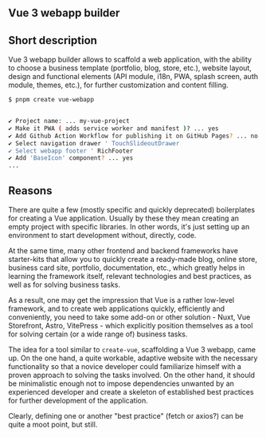 ## Vue 3 webapp builder

## Short description

Vue 3 webapp builder allows to scaffold a web application, with the ability to choose a business template (portfolio, blog, store, etc.), website layout, design and functional elements (API module, i18n, PWA, splash screen, auth module, themes, etc.), for further customization and content filling.

```sh
$ pnpm create vue-webapp


✔ Project name: ... my-vue-project
✔ Make it PWA ( adds service worker and manifest )? ... yes
✔ Add Github Action Workflow for publishing it on GitHub Pages? ... no
✔ Select navigation drawer ' TouchSlideoutDrawer
✔ Select webapp footer ' RichFooter
✔ Add 'BaseIcon' component? ... yes
...
```

## Reasons 

There are quite a few (mostly specific and quickly deprecated) boilerplates for creating a Vue application. Usually by these they mean creating an empty project with specific libraries. In other words, it's just setting up an environment to start development without, directly, code.

At the same time, many other frontend and backend frameworks have starter-kits that allow you to quickly create a ready-made blog, online store, business card site, portfolio, documentation, etc., which greatly helps in learning the framework itself, relevant technologies and best practices, as well as for solving business tasks.

As a result, one may get the impression that Vue is a rather low-level framework, and to create web applications quickly, efficiently and conveniently, you need to take some add-on or other solution - Nuxt, Vue Storefront, Astro, VitePress - which explicitly position themselves as a tool for solving certain (or a wide range of) business tasks.

The idea for a tool similar to `create-vue`, scaffolding a Vue 3 webapp, came up. On the one hand, a quite workable, adaptive website with the necessary functionality so that a novice developer could familiarize himself with a proven approach to solving the tasks involved. On the other hand, it should be minimalistic enough not to impose dependencies unwanted by an experienced developer and create a skeleton of established best practices for further development of the application.

Clearly, defining one or another "best practice" (fetch or axios?) can be quite a moot point, but still.
